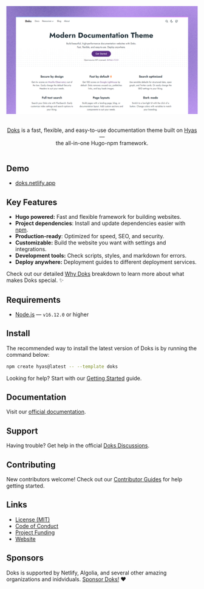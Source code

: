 ![Modern documentation theme](.github/assets/banner.png)

<p align="center">
  <br/>
  <a href="https://getdoks.org/">Doks</a> is a fast, flexible, and easy-to-use documentation theme built on <a href="https://gethyas.com/">Hyas</a> &mdash; 
  <br/>
  the all-in-one Hugo-npm framework.
  <br/><br/>
</p>

## Demo

- [doks.netlify.app](https://doks.netlify.app/)

## Key Features

- **Hugo powered:** Fast and flexible framework for building websites.
- **Project dependencies**: Install and update dependencies easier with [npm](https://www.npmjs.com/).
- **Production-ready**: Optimized for speed, SEO, and security.
- **Customizable:** Build the website you want with settings and integrations.
- **Development tools:** Check scripts, styles, and markdown for errors.
- **Deploy anywhere:** Deployment guides to different deployment services.

Check out our detailed [Why Doks](https://getdoks.org/concepts/why-doks/) breakdown to learn more about what makes Doks special. ✨

## Requirements

- [Node.js](https://nodejs.org/) — `v16.12.0` or higher

## Install

The recommended way to install the latest version of Doks is by running the command below:

```bash
npm create hyas@latest -- --template doks
```

Looking for help? Start with our [Getting Started](https://getdoks.org/docs/start-here/getting-started/) guide.

## Documentation

Visit our [official documentation](https://getdoks.org/).

## Support

Having trouble? Get help in the official [Doks Discussions](https://github.com/h-enk/doks/discussions).

## Contributing

New contributors welcome! Check out our [Contributor Guides](https://getdoks.org/contribute/) for help getting started.

## Links

- [License (MIT)](LICENSE)
- [Code of Conduct](https://github.com/gethyas/.github/blob/main/CODE_OF_CONDUCT.md)
- [Project Funding](.github/FUNDING.md)
- [Website](https://getdoks.org/)

## Sponsors

Doks is supported by Netlify, Algolia, and several other amazing organizations and inidviduals. [Sponsor Doks!](.github/FUNDING.md) ❤️
